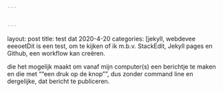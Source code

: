 ```yaml
---


---
```

layout: post
title: test 
dat 2020-4-20
categories: [jekyll, webdevee eeeoetDit is een test, om te kijken of ik m.b.v. StackEdit, Jekyll pages en Github, een workflow kan creëren.</p>
die het mogelijk maakt om vanaf mijn computer(s) een berichtje te maken en die met ““een druk op de knop””,  dus zonder command line en dergelijke, dat bericht te publiceren.</p>


<!--stackedit_data:
eyJoaXN0b3J5IjpbLTEyNzU2NDc3NV19
-->